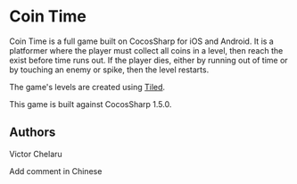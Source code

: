 Coin Time
================

Coin Time is a full game built on CocosSharp for iOS and Android. It is a platformer where the player must collect all coins in a level, then reach the exist before time runs out. If the player dies, either by running out of time or by touching an enemy or spike, then the level restarts.

The game's levels are created using [Tiled](http://www.mapeditor.org/ "Tiled").

This game is built against CocosSharp 1.5.0.

Authors
-------
Victor Chelaru


Add comment in Chinese
